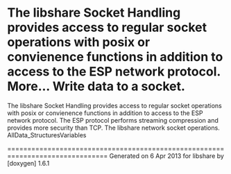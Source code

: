


The libshare Socket Handling provides access to regular socket operations with
posix or convienence functions in addition to access to the ESP network
protocol. More...
         Write data to a socket.
===============================================================================
The libshare Socket Handling provides access to regular socket operations with
posix or convienence functions in addition to access to the ESP network
protocol.
The ESP protocol performs streaming compression and provides more security than
TCP. The libshare network socket operations.
AllData_StructuresVariables

===============================================================================
     Generated on 6 Apr 2013 for libshare by [doxygen] 1.6.1
